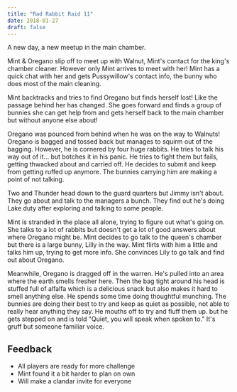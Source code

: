 ```yaml
---
title: "Rad Rabbit Raid 11"
date: 2018-01-27
draft: false
---
```


A new day, a new meetup in the main chamber.

Mint & Oregano slip off to meet up with Walnut, Mint's contact for the king's chamber cleaner. However only Mint arrives to meet with her! Mint has a quick chat with her and gets Pussywillow's contact info, the bunny who does most of the main cleaning.

Mint backtracks and tries to find Oregano but finds herself lost! Like the passage behind her has changed. She goes forward and finds a group of bunnies she can get help from and gets herself back to the main chamber but without anyone else about!

Oregano was pounced from behind when he was on the way to Walnuts! Oregano is bagged and tossed back but manages to squirm out of the bagging. However, he is cornered by four huge rabbits. He tries to talk his way out of it... but botches it in his panic. He tries to fight them but fails, getting thwacked about and carried off. He decides to submit and keep from getting ruffed up anymore. The bunnies carrying him are making a point of not talking.

Two and Thunder head down to the guard quarters but Jimmy isn't about. They go about and talk to the managers a bunch. They find out he's doing Lake duty after exploring and talking to some people.

Mint is stranded in the place all alone, trying to figure out what's going on. She talks to a lot of rabbits but doesn't get a lot of good answers about where Oregano might be. Mint decides to go talk to the queen's chamber but there is a large bunny, Lilly in the way. Mint flirts with him a little and talks him up, trying to get more info. She convinces Lily to go talk and find out about Oregano.

Meanwhile, Oregano is dragged off in the warren. He's pulled into an area where the earth smells fresher here. Then the bag tight around his head is stuffed full of alfalfa which is a delicious snack but also makes it hard to smell anything else. He spends some time doing thoughtful munching. The bunnies are doing their best to try and keep as quiet as possible, not able to really hear anything they say. He mouths off to try and fluff them up. but he gets stepped on and is told "Quiet, you will speak when spoken to." It's gruff but someone familiar voice.

## Feedback

* All players are ready for more challenge
* Mint found it a bit harder to plan on own
* Will make a clandar invite for everyone
